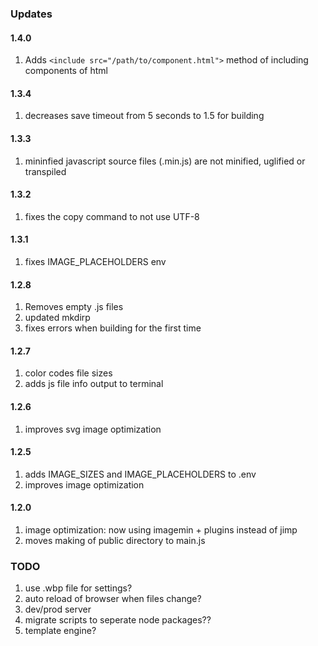 ### Updates

#### 1.4.0

1. Adds `<include src="/path/to/component.html">` method of including components of html

#### 1.3.4

1. decreases save timeout from 5 seconds to 1.5 for building

#### 1.3.3

1. mininfied javascript source files (.min.js) are not minified, uglified or transpiled

#### 1.3.2

1. fixes the copy command to not use UTF-8

#### 1.3.1

1. fixes IMAGE_PLACEHOLDERS env

#### 1.2.8

1. Removes empty .js files
2. updated mkdirp
3. fixes errors when building for the first time

#### 1.2.7

1. color codes file sizes
2. adds js file info output to terminal

#### 1.2.6

1. improves svg image optimization

#### 1.2.5

1. adds IMAGE_SIZES and IMAGE_PLACEHOLDERS to .env
2. improves image optimization

#### 1.2.0

1. image optimization: now using imagemin + plugins instead of jimp
2. moves making of public directory to main.js

### TODO

1. use .wbp file for settings?
2. auto reload of browser when files change?
3. dev/prod server
4. migrate scripts to seperate node packages??
5. template engine?